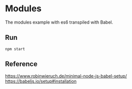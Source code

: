 # Modules
The modules example with es6 transpiled with Babel. 

## Run
`npm start`

## Reference
https://www.robinwieruch.de/minimal-node-js-babel-setup/  
https://babeljs.io/setup#installation